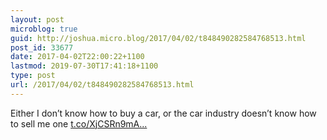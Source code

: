 ```yaml
---
layout: post
microblog: true
guid: http://joshua.micro.blog/2017/04/02/t848490282584768513.html
post_id: 33677
date: 2017-04-02T22:00:22+1100
lastmod: 2019-07-30T17:41:18+1100
type: post
url: /2017/04/02/t848490282584768513.html
---
```

Either I don’t know how to buy a car, or the car industry doesn’t know how to sell me one [t.co/XjCSRn9mA...](https://t.co/XjCSRn9mAD)
